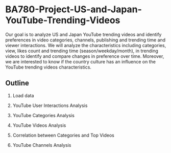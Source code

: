 # BA780-Project-US-and-Japan-YouTube-Trending-Videos
Our goal is to analyze US and Japan YouTube trending videos and identify preferences in video categories, channels, publishing and trending time and viewer interactions. We will analyze the characteristics including categories, view, likes count and trending time (season/weekday/month), in trending videos to identify and compare changes in preference over time. Moreover, we are interested to know if the country culture has an influence on the YouTube trending videos characteristics.

## Outline
1. Load data

2. YouTube User Interactions Analysis

3. YouTube Categories Analysis

4. YouTube Videos Analysis

5. Correlation between Categories and Top Videos

7. YouTube Channels Analysis
